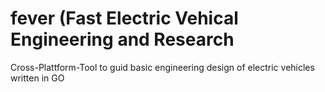 # fever (Fast Electric Vehical Engineering and Research
Cross-Plattform-Tool to guid basic engineering design of electric vehicles written in GO
